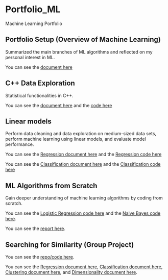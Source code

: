 # Portfolio_ML
Machine Learning Portfolio

## Portfolio Setup (Overview of Machine Learning)
Summarized the main branches of ML algorithms and reflected on my personal interest in ML.

You can see the [document here](Overview_of_ML.pdf)

## C++ Data Exploration
Statistical functionalities in C++.

You can see the [document here](Data_Exploration.docx) and the [code here](data_exploration.cpp)

## Linear models
Perform data cleaning and data exploration on medium-sized data sets, perform machine learning using linear models, and evaluate model performance.

You can see the [Regression document here](Linear_Models/Regression.pdf) and the [Regression code here](Regression.Rmd)

You can see the [Classification document here](Linear_Models/Classification.pdf) and the [Classification code here](Classification.Rmd)

## ML Algorithms from Scratch
Gain deeper understanding of machine learning algorithms by coding from scratch.

You can see the [Logistic Regression code here](logisticRegression.cpp) and the [Naive Bayes code here](naiveBayes.cpp).

You can see the [report here](ML_Algorithms_from_scratch.docx).

## Searching for Similarity (Group Project)

You can see the [repo/code here](https://github.com/zaiquiriw/ml-similarties/tree/main).

You can see the [Regression document here](Regression.pdf), [Classification document here](Classification.pdf), [Clustering document here](Clustering.pdf), and [Dimensionality document here](Dimensionality.pdf).
